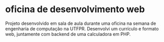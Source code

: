 # oficina de desenvolvimento web 

Projeto desenvolvido em sala de aula durante uma oficina na semana de engenharia de computação na UTFPR.
Desenvolvi um currículo e formato web, juntamente com backend de uma calculadora em PHP.
